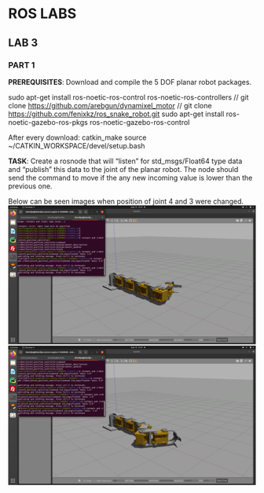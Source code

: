 # ROS LABS
## LAB 3 
### PART 1

**PREREQUISITES**: Download and compile the 5 DOF planar robot packages.

sudo apt-get install ros-noetic-ros-control ros-noetic-ros-controllers //
git clone https://github.com/arebgun/dynamixel_motor //
git clone https://github.com/fenixkz/ros_snake_robot.git
sudo apt-get install ros-noetic-gazebo-ros-pkgs ros-noetic-gazebo-ros-control 

After every download: 
catkin_make
source ~/CATKIN_WORKSPACE/devel/setup.bash 

**TASK**: Create a rosnode that will “listen” for std_msgs/Float64 type data and “publish” this 
data to the joint of the planar robot. The node should send the command to move if 
the any new incoming value is lower than the previous one. 

Below can be seen images when position of joint 4 and 3 were changed. 
![alt text](https://github.com/zhamilyaa/ROS_labs/blob/main/joint4_changed.png)
![alt text](https://github.com/zhamilyaa/ROS_labs/blob/main/joint3_changed.png)
